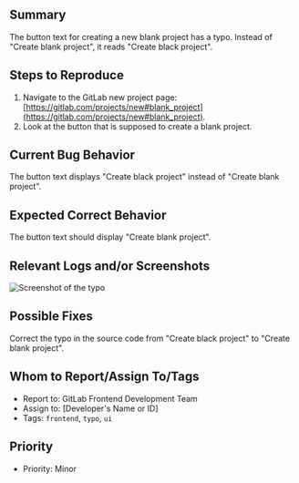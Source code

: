 ## Summary
The button text for creating a new blank project has a typo. Instead of "Create blank project", it reads "Create black project".

## Steps to Reproduce
1. Navigate to the GitLab new project page: [https://gitlab.com/projects/new#blank_project](https://gitlab.com/projects/new#blank_project).
2. Look at the button that is supposed to create a blank project.

## Current Bug Behavior
The button text displays "Create black project" instead of "Create blank project".

## Expected Correct Behavior
The button text should display "Create blank project".

## Relevant Logs and/or Screenshots
![Screenshot of the typo](../Image/Bug_Project_create_blank.png)

## Possible Fixes
Correct the typo in the source code from "Create black project" to "Create blank project".

## Whom to Report/Assign To/Tags
- Report to: GitLab Frontend Development Team
- Assign to: [Developer's Name or ID]
- Tags: `frontend`, `typo`, `ui`

## Priority
- Priority: Minor